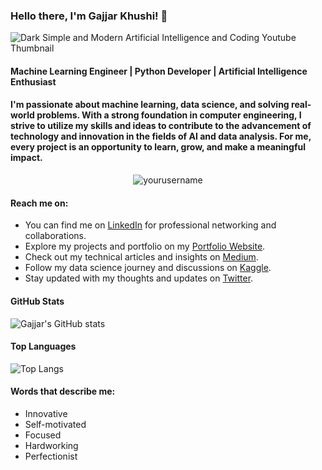 ### Hello there, I'm Gajjar Khushi! 👋


![Dark Simple and Modern Artificial Intelligence and Coding Youtube Thumbnail](https://github.com/khushimgajjar/khushimgajjar/assets/110166333/946b98ec-436e-49f6-881e-0ad758d6dc61)

#### Machine Learning Engineer | Python Developer | Artificial Intelligence Enthusiast

#### I'm passionate about machine learning, data science, and solving real-world problems. With a strong foundation in computer engineering, I strive to utilize my skills and ideas to contribute to the advancement of technology and innovation in the fields of AI and data analysis. For me, every project is an opportunity to learn, grow, and make a meaningful impact.

<p align="center"> 
  <img src="https://komarev.com/ghpvc/?username=khushimgajjar&label=Profile%20views&color=630627&style=for-the-badge" alt="yourusername" /> 
</p>

#### Reach me on:

- You can find me on [LinkedIn](https://www.linkedin.com/in/khushi-gajjar1/) for professional networking and collaborations.
- Explore my projects and portfolio on my [Portfolio Website](https://khushimgajjar.github.io/).
- Check out my technical articles and insights on [Medium](https://medium.com/@khushimgajjar).
- Follow my data science journey and discussions on [Kaggle](https://www.kaggle.com/khushikhushikhushi).
- Stay updated with my thoughts and updates on [Twitter](https://x.com/_Khushi_20).


#### GitHub Stats

![Gajjar's GitHub stats](https://github-readme-stats.vercel.app/api?username=khushimgajjar&show_icons=true&theme=radical)

#### Top Languages

![Top Langs](https://github-readme-stats.vercel.app/api/top-langs/?username=khushimgajjar&layout=compact&show_icons=true&theme=radical)

#### Words that describe me:

- Innovative
- Self-motivated
- Focused
- Hardworking
- Perfectionist
